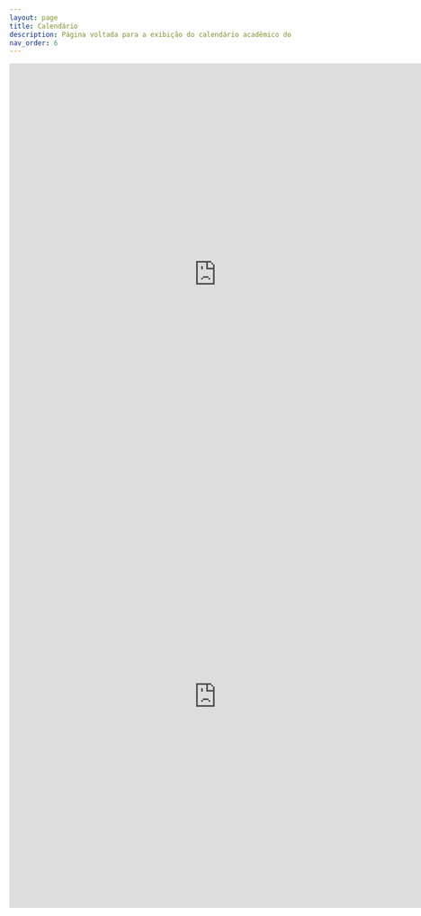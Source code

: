 ```yaml
---
layout: page
title: Calendário
description: Página voltada para a exibição do calendário acadêmico do câmpus.
nav_order: 6
---
```


<iframe src="https://organizadorif.github.io/COMP4/assets/pdfs/calendario.pdf" style="width:735px; height:750px;" frameborder="0"></iframe>

<iframe src="https://docs.google.com/gview?url=https://organizadorif.github.io/COMP4/assets/pdfs/calendario.pdf&embedded=true" style="width:735px; height:750px;" frameborder="0"></iframe>
